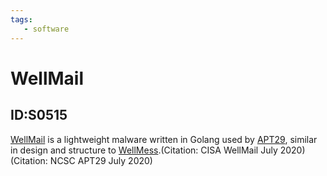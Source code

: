 ```yaml
---
tags:
   - software
---
```

# WellMail
## ID:S0515
[WellMail](software/S0515) is a lightweight malware written in Golang used by [APT29](groups/G0016), similar in design and structure to [WellMess](software/S0514).(Citation: CISA WellMail July 2020)(Citation: NCSC APT29 July 2020)
